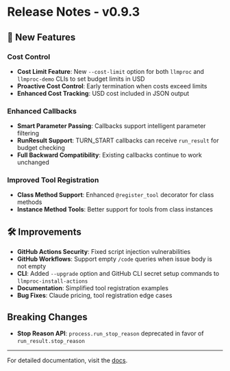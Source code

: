 # Release Notes - v0.9.3

## 🚀 New Features

### Cost Control
- **Cost Limit Feature**: New `--cost-limit` option for both `llmproc` and `llmproc-demo` CLIs to set budget limits in USD
- **Proactive Cost Control**: Early termination when costs exceed limits
- **Enhanced Cost Tracking**: USD cost included in JSON output

### Enhanced Callbacks
- **Smart Parameter Passing**: Callbacks support intelligent parameter filtering
- **RunResult Support**: TURN_START callbacks can receive `run_result` for budget checking
- **Full Backward Compatibility**: Existing callbacks continue to work unchanged

### Improved Tool Registration
- **Class Method Support**: Enhanced `@register_tool` decorator for class methods
- **Instance Method Tools**: Better support for tools from class instances

## 🛠️ Improvements
- **GitHub Actions Security**: Fixed script injection vulnerabilities
- **GitHub Workflows**: Support empty `/code` queries when issue body is not empty
- **CLI**: Added `--upgrade` option and GitHub CLI secret setup commands to `llmproc-install-actions`
- **Documentation**: Simplified tool registration examples
- **Bug Fixes**: Claude pricing, tool registration edge cases

## Breaking Changes
- **Stop Reason API**: `process.run_stop_reason` deprecated in favor of `run_result.stop_reason`

---

For detailed documentation, visit the [docs](https://github.com/cccntu/llmproc/tree/main/docs).
